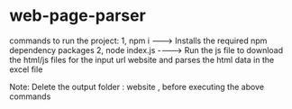 # web-page-parser

commands to run the project:
1, npm i ---> Installs the required npm dependency packages 
2, node index.js ----> Run the js file to download the html/js files for the input url website and parses the html data in the excel file

Note:
Delete the output folder : website , before executing the above commands
